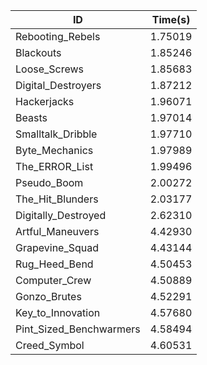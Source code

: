 |ID|Time(s)|
|-|-|
|Rebooting_Rebels|1.75019|
|Blackouts|1.85246|
|Loose_Screws|1.85683|
|Digital_Destroyers|1.87212|
|Hackerjacks|1.96071|
|Beasts|1.97014|
|Smalltalk_Dribble|1.97710|
|Byte_Mechanics|1.97989|
|The_ERROR_List|1.99496|
|Pseudo_Boom|2.00272|
|The_Hit_Blunders|2.03177|
|Digitally_Destroyed|2.62310|
|Artful_Maneuvers|4.42930|
|Grapevine_Squad|4.43144|
|Rug_Heed_Bend|4.50453|
|Computer_Crew|4.50889|
|Gonzo_Brutes|4.52291|
|Key_to_Innovation|4.57680|
|Pint_Sized_Benchwarmers|4.58494|
|Creed_Symbol|4.60531|
